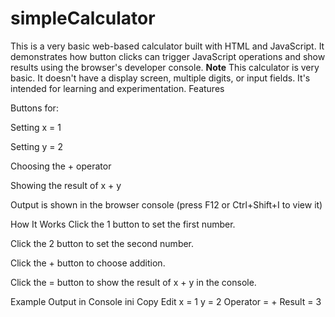 # simpleCalculator
This is a very basic web-based calculator built with HTML and JavaScript.
It demonstrates how button clicks can trigger JavaScript operations and show results using the browser's developer console.
********Note********
This calculator is very basic. It doesn't have a display screen, multiple digits, or input fields. It's intended for learning and experimentation.
Features

Buttons for:

Setting x = 1

Setting y = 2

Choosing the + operator

Showing the result of x + y

Output is shown in the browser console (press F12 or Ctrl+Shift+I to view it)

How It Works
Click the 1 button to set the first number.

Click the 2 button to set the second number.

Click the + button to choose addition.

Click the = button to show the result of x + y in the console.

Example Output in Console
ini
Copy
Edit
x = 1
y = 2
Operator = +
Result = 3
